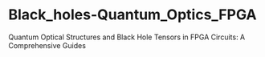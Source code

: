 # Black_holes-Quantum_Optics_FPGA
Quantum Optical Structures and Black Hole Tensors in FPGA Circuits: A Comprehensive Guides 
